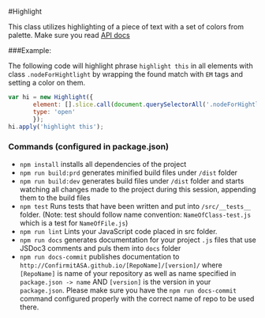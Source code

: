 #Highlight

This class utilizes highlighting of a piece of text with a set of colors from palette. Make sure you read [API docs](http://confirmitasa.github.io/r-highlight)

###Example:

The following code will highlight phrase `highlight this` in all elements with class `.nodeForHightlight` by wrapping the found match with `EM` tags and setting a color on them.

```javascript
var hi = new Highlight({
       element: [].slice.call(document.querySelectorAll('.nodeForHightlight')),
       type: 'open'
       });
hi.apply('highlight this');

```


### Commands (configured in package.json)

- `npm install` installs all dependencies of the project
- `npm run build:prd` generates minified build files under `/dist` folder 
- `npm run build:dev` generates build files under `/dist` folder and starts watching all changes made to the project during this session, appending them to the build files
- `npm test` Runs tests that have been written and put into `/src/__tests__` folder. (Note: test should follow name convention: `NameOfClass-test.js` which is a test for `NameOfFile.js`)
- `npm run lint` Lints your JavaScript code placed in src folder.
- `npm run docs` generates documentation for your project `.js` files that use JSDoc3 comments and puls them into `docs` folder
- `npm run docs-commit`  publishes documentation to `http://ConfirmitASA.github.io/[RepoName]/[version]/` where `[RepoName]` is name of your repository as well as name specified in `package.json -> name` AND `[version]` is the version in your `package.json`. 
Please make sure you have the `npm run docs-commit` command configured properly with the correct name of repo to be used there.
